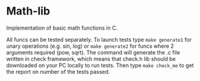 # Math-lib

Implementation of basic math functions in C.

All funcs can be tested separately. To launch tests type `make generate1` for unary operations (e.g. sin, log) or `make generate2` for funcs 
where 2 arguments required (pow, sqrt). The command will generate the .c file written in check framework, which means that 
check.h lib should be downloaded on your PC locally to run tests. Then type `make check_me` to get the report on number of the tests passed.
